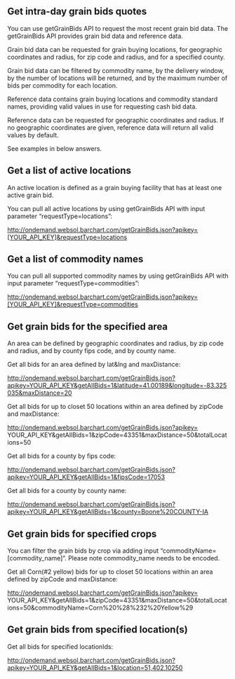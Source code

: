 ## Get intra-day grain bids quotes

You can use getGrainBids API to request the most recent grain bid data.  The getGrainBids API provides grain bid data and reference data.

Grain bid data can be requested for grain buying locations, for geographic coordinates and radius, for zip code and radius, and for a specified county.

Grain bid data can be filtered by commodity name, by the delivery window, by the number of locations will be returned, and by the maximum number of bids per commodity for each location.

Reference data contains grain buying locations and commodity standard names, providing valid values in use for requesting cash bid data.

Reference data can be requested for geographic coordinates and radius. If no geographic coordinates are given, reference data will return all valid values by default.

See examples in below answers.



## Get a list of active locations

An active location is defined as a grain buying facility that has at least one active grain bid.

You can pull all active locations by using  getGrainBids API with input parameter “requestType=locations”:

http://ondemand.websol.barchart.com/getGrainBids.json?apikey=[YOUR_API_KEY]&requestType=locations

## Get a list of commodity names

You can pull all supported commodity names by using getGrainBids API with input parameter “requestType=commodities”:

http://ondemand.websol.barchart.com/getGrainBids.json?apikey=[YOUR_API_KEY]&requestType=commodities

## Get grain bids for the specified area

An area can be defined by geographic coordinates and radius, by zip code and radius, and by county fips code, and by county name.

Get all bids for an area defined by lat&lng and maxDistance:

http://ondemand.websol.barchart.com/getGrainBids.json?apikey=YOUR_API_KEY&getAllBids=1&latitude=41.00189&longitude=-83.325035&maxDistance=20

Get all bids for up to closet 50 locations within  an area defined by zipCode and maxDistance:

http://ondemand.websol.barchart.com/getGrainBids.json?apikey= YOUR_API_KEY&getAllBids=1&zipCode=43351&maxDistance=50&totalLocations=50

Get all bids for a county by fips code:

http://ondemand.websol.barchart.com/getGrainBids.json?apikey=YOUR_API_KEY&getAllBids=1&fipsCode=17053

Get all bids for a county by county name:

http://ondemand.websol.barchart.com/getGrainBids.json?apikey=YOUR_API_KEY&getAllBids=1&county=Boone%20COUNTY-IA

## Get grain bids for specified crops
You can filter the grain bids by crop via adding input “commodityName=[commodity_name]“. Please note commodity_name needs to be encoded.

Get all Corn(#2 yellow) bids for up to closet 50 locations within  an area defined by zipCode and maxDistance:

http://ondemand.websol.barchart.com/getGrainBids.json?apikey= YOUR_API_KEY&getAllBids=1&zipCode=43351&maxDistance=50&totalLocations=50&commodityName=Corn%20%28%232%20Yellow%29


## Get grain bids from specified location(s)
Get all bids for specified locationIds:

http://ondemand.websol.barchart.com/getGrainBids.json?apikey=YOUR_API_KEY&getAllBids=1&location=51,402,10250